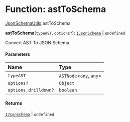 # Function: astToSchema

[JsonSchemaUtils](/en/auto-docs/form-antd-materials/modules/JsonSchemaUtils.md).astToSchema

**astToSchema**(`typeAST`, `options?`): [`IJsonSchema`](/en/auto-docs/form-antd-materials/interfaces/IJsonSchema.md) | `undefined`

Convert AST To JSON Schema

#### Parameters

| Name | Type |
| :------ | :------ |
| `typeAST` | `ASTNode`<`any`, `any`> |
| `options?` | `Object` |
| `options.drilldown?` | `boolean` |

#### Returns

[`IJsonSchema`](/en/auto-docs/form-antd-materials/interfaces/IJsonSchema.md) | `undefined`

